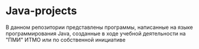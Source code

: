 # Java-projects

В данном репозитории представлены программы, написанные на языке программирования Java, созданные в ходе учебной деятельности на "ПМИ" ИТМО или по собственной инициативе
